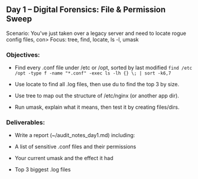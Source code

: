 ## Day 1 – Digital Forensics: File & Permission Sweep
Scenario: You've just taken over a legacy server and need to locate rogue config files, con>
Focus: tree, find, locate, ls -l, umask
### Objectives:
* Find every .conf file under /etc or /opt, sorted by last modified
`find /etc /opt -type f -name "*.conf" -exec ls -lh {} \; | sort -k6,7`

* Use locate to find all .log files, then use du to find the top 3 by size.

* Use tree to map out the structure of /etc/nginx (or another app dir).

* Run umask, explain what it means, then test it by creating files/dirs.

### Deliverables:
* Write a report (~/audit_notes_day1.md) including:

* A list of sensitive .conf files and their permissions

* Your current umask and the effect it had

* Top 3 biggest .log files


